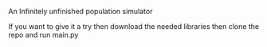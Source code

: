 An Infinitely unfinished population simulator

If you want to give it a try then download the needed libraries then clone the repo and run main.py
